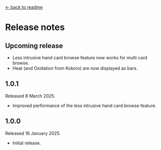 [← back to readme](README.md)

# Release notes

## Upcoming release

* Less intrusive hand card browse feature now works for multi card browse.
* Heat (and Oxidation from Kokoro) are now displayed as bars.

## 1.0.1
Released 8 March 2025.

* Improved performance of the less intrusive hand card browse feature.

## 1.0.0
Released 18 January 2025.

* Initial release.